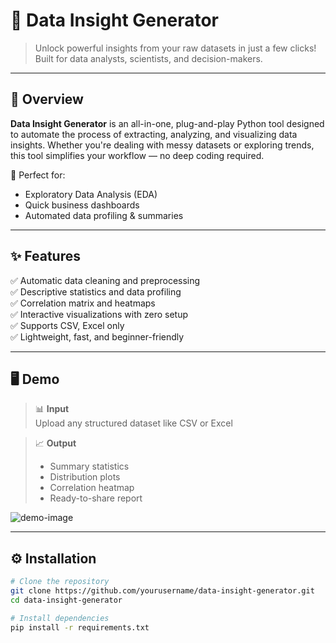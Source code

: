 # 🚀 Data Insight Generator

> Unlock powerful insights from your raw datasets in just a few clicks!  
> Built for data analysts, scientists, and decision-makers.

---

## 📌 Overview

**Data Insight Generator** is an all-in-one, plug-and-play Python tool designed to automate the process of extracting, analyzing, and visualizing data insights. Whether you're dealing with messy datasets or exploring trends, this tool simplifies your workflow — no deep coding required.

🎯 Perfect for:
- Exploratory Data Analysis (EDA)
- Quick business dashboards
- Automated data profiling & summaries

---

## ✨ Features

✅ Automatic data cleaning and preprocessing  
✅ Descriptive statistics and data profiling  
✅ Correlation matrix and heatmaps  
✅ Interactive visualizations with zero setup    
✅ Supports CSV, Excel only  
✅ Lightweight, fast, and beginner-friendly

---

## 🖥️ Demo

> 📊 **Input**  
> Upload any structured dataset like CSV or Excel

> 📈 **Output**  
> - Summary statistics  
> - Distribution plots  
> - Correlation heatmap  
> - Ready-to-share report  

![demo-image](https://your-image-link-if-any.com/demo.gif) <!-- Optional -->

---

## ⚙️ Installation

```bash
# Clone the repository
git clone https://github.com/yourusername/data-insight-generator.git
cd data-insight-generator

# Install dependencies
pip install -r requirements.txt
